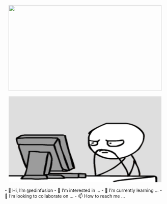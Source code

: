 <p align="center">
  <img width="480" height="270" src="https://github.com/edinfusion/edinfusion/blob/master/personalGif.gif">
</p>


<p align="center">
  <img width="480" height="270" src="https://github.com/edinfusion/edinfusion/blob/master/giphy.gif">
</p>
- 👋 Hi, I’m @edinfusion
- 👀 I’m interested in ...
- 🌱 I’m currently learning ...
- 💞️ I’m looking to collaborate on ...
- 📫 How to reach me ...

<!---
edinfusion/edinfusion is a ✨ special ✨ repository because its `README.md` (this file) appears on your GitHub profile.
You can click the Preview link to take a look at your changes.
--->
